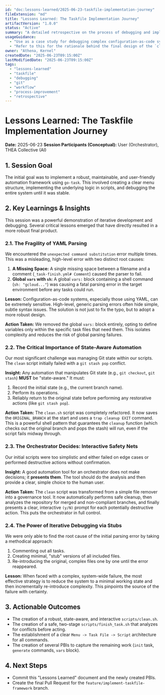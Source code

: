 ```yaml
---
id: "doc:lessons-learned/2025-06-23-taskfile-implementation-journey"
fileExtension: "md"
title: "Lessons Learned: The Taskfile Implementation Journey"
artifactVersion: "1.0.0"
status: "Active"
summary: "A detailed retrospective on the process of debugging and implementing the complete Taskfile automation framework, highlighting key challenges and the robust architectural patterns that emerged."
usageGuidance:
  - "Use as a case study for debugging complex configuration-as-code systems."
  - "Refer to this for the rationale behind the final design of the `clean` and `task-finish` scripts."
owner: "Athena, Kernel"
createdDate: "2025-06-23T09:15:00Z"
lastModifiedDate: "2025-06-23T09:15:00Z"
tags:
  - "lessons-learned"
  - "taskfile"
  - "debugging"
  - "git"
  - "workflow"
  - "process-improvement"
  - "retrospective"
---
```

# Lessons Learned: The Taskfile Implementation Journey

**Date:** 2025-06-23
**Session Participants (Conceptual):** User (Orchestrator), THEA Collective (AI)

## 1. Session Goal

The initial goal was to implement a robust, maintainable, and user-friendly automation framework using `go-task`. This involved creating a clear menu structure, implementing the underlying logic in scripts, and debugging the entire system until it was stable.

## 2. Key Learnings & Insights

This session was a powerful demonstration of iterative development and debugging. Several critical lessons emerged that have directly resulted in a more robust final product.

### 2.1. The Fragility of YAML Parsing

We encountered the `unexpected command substitution` error multiple times. This was a misleading, high-level error with two distinct root causes:

1.  **A Missing Space:** A single missing space between a filename and a comment (`_task-finish.yml# Comment`) caused the parser to fail.
2.  **Global `vars` with `sh`:** A global `vars:` block containing a shell command (`sh: "gcloud..."`) was causing a fatal parsing error in the target environment before any tasks could run.

**Lesson:** Configuration-as-code systems, especially those using YAML, can be extremely sensitive. High-level, generic parsing errors often hide simple, subtle syntax issues. The solution is not just to fix the typo, but to adopt a more robust design.

**Action Taken:** We removed the global `vars:` block entirely, opting to define variables only within the specific task files that need them. This isolates complexity and reduces the risk of global parsing failures.

### 2.2. The Critical Importance of State-Aware Automation

Our most significant challenge was managing Git state within our scripts. The `clean` script initially failed with a `git stash pop` conflict.

**Insight:** Any automation that manipulates Git state (e.g., `git checkout`, `git stash`) **MUST** be "state-aware." It must:
1.  Record the initial state (e.g., the current branch name).
2.  Perform its operations.
3.  Reliably return to the original state before performing any restorative actions (like `git stash pop`).

**Action Taken:** The `clean.sh` script was completely refactored. It now saves the `ORIGINAL_BRANCH` at the start and uses a `trap cleanup EXIT` command. This is a powerful shell pattern that guarantees the `cleanup` function (which checks out the original branch and pops the stash) will run, even if the script fails midway through.

### 2.3. The Orchestrator Decides: Interactive Safety Nets

Our initial scripts were too simplistic and either failed on edge cases or performed destructive actions without confirmation.

**Insight:** A good automation tool for an orchestrator does not make decisions; it **presents them**. The tool should do the analysis and then provide a clear, simple choice to the human user.

**Action Taken:** The `clean` script was transformed from a simple file remover into a governance tool. It now automatically performs safe cleanup, then analyzes the repository for merged and non-compliant branches, and finally presents a clear, interactive `(y/N)` prompt for each potentially destructive action. This puts the orchestrator in full control.

### 2.4. The Power of Iterative Debugging via Stubs

We were only able to find the root cause of the initial parsing error by taking a methodical approach:
1.  Commenting out all tasks.
2.  Creating minimal, "stub" versions of all included files.
3.  Re-introducing the original, complex files one by one until the error reappeared.

**Lesson:** When faced with a complex, system-wide failure, the most effective strategy is to reduce the system to a minimal working state and then incrementally re-introduce complexity. This pinpoints the source of the failure with certainty.

## 3. Actionable Outcomes

- The creation of a robust, state-aware, and interactive `scripts/clean.sh`.
- The creation of a safe, two-stage `scripts/finish_task.sh` that analyzes for conflicts before acting.
- The establishment of a clear `Menu -> Task File -> Script` architecture for all commands.
- The creation of several PBIs to capture the remaining work (`init` task, `generate` commands, `vars` block).

## 4. Next Steps

- Commit this "Lessons Learned" document and the newly created PBIs.
- Create the final Pull Request for the `feature/implement-taskfile-framework` branch.
